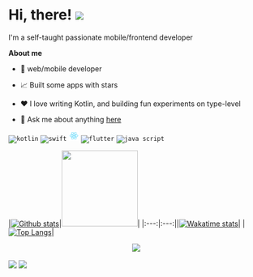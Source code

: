
# Hi, there! <img src="https://media.giphy.com/media/hvRJCLFzcasrR4ia7z/giphy.gif" width="30px">


I'm a self-taught passionate mobile/frontend developer

**About me**

- 💼 web/mobile developer

- 📈 Built some apps with stars

- ❤️ I love writing Kotlin, and building fun experiments on type-level

- 💬 Ask me about anything [here](https://t.me/LarKeSss)

   
<code><img height="20" alt="kotlin" src="https://upload.wikimedia.org/wikipedia/commons/7/74/Kotlin_Icon.png"></code>
<code><img height="20" alt="swift" src="https://cdn-icons-png.flaticon.com/512/732/732250.png"></code>
<code><img height="20" alt="react" src="https://raw.githubusercontent.com/github/explore/80688e429a7d4ef2fca1e82350fe8e3517d3494d/topics/react/react.png"></code>
<code><img height="20" alt="flutter" src="https://iconape.com/wp-content/png_logo_vector/flutter.png"></code>
<code><img height="20" alt="java script" src="https://icon-library.com/images/javascript-icon-png/javascript-icon-png-23.jpg"></code> 


 |[![Github stats](https://github-readme-stats.vercel.app/api?username=larkes-cyber&theme=dracula&show_icons=true)](https://github.com/anuraghazra/github-readme-stats)|<img src="https://user-images.githubusercontent.com/53375304/165995414-b1d15d50-43cc-428a-8540-bbda07a5c279.png" width=150 height=150 />|
|:---:|:---:||[![Wakatime stats](https://github-readme-stats.vercel.app/api/wakatime?username=larkes&theme=radical&layout=compact)](https://wakatime.com/larkes)|
|[![Top Langs](https://github-readme-stats.vercel.app/api/top-langs/?username=larkes-cyber&theme=radical&layout=compact&langs_count=6)](https://github.com/anuraghazra/github-readme-stats)|

<p align="center"><img src="http://github-readme-streak-stats.herokuapp.com?user=larkes-cyber&background=00000000&dates=9B9B9B&border=00000000&ring=FFC300&fire=FFFFFF&stroke=FFFFFF&currStreakNum=FFFFFF&sideNums=FFFFFF&sideLabels=FFFFFF&currStreakLabel=FFFFFF"/></p>

<p><img width="65%" src="https://github-profile-summary-cards.vercel.app/api/cards/profile-details?username=larkes-cyber&theme=github_dark">
<img width="31.5%" src="https://github-profile-summary-cards.vercel.app/api/cards/productive-time?username=larkes-cyber&theme=github_dark"></p>

